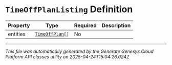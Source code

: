 # `TimeOffPlanListing` Definition

| Property | Type | Required | Description |
|----------|------|----------|-------------|
| entities | [`TimeOffPlan[]`](timeoffplan-definition.md) | No |  |

---

*This file was automatically generated by the Generate Genesys Cloud Platform API classes utility on 2025-04-24T15:04:26.024Z*